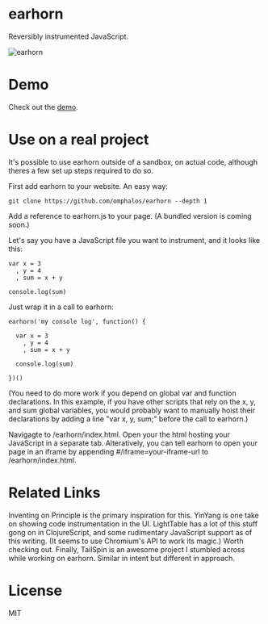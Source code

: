 earhorn
=======

Reversibly instrumented JavaScript.

![earhorn](https://raw.github.com/omphalos/earhorn/master/logo.jpg)

Demo
====

Check out the [demo](http://omphalos.github.io/earhorn/index.html?iframe=mouse-iframe-demo.html).

Use on a real project
=====================

It's possible to use earhorn outside of a sandbox, on actual code, although theres a few set up steps required to do so.

First add earhorn to your website.  An easy way:

    git clone https://github.com/omphalos/earhorn --depth 1

Add a reference to earhorn.js to your page.  (A bundled version is coming soon.)

Let's say you have a JavaScript file you want to instrument, and it looks like this:

    var x = 3
      , y = 4
      , sum = x + y

    console.log(sum)

Just wrap it in a call to earhorn:

    earhorn('my console log', function() {

      var x = 3
        , y = 4
        , sum = x + y

      console.log(sum)

    })()

(You need to do more work if you depend on global var and function declarations.  In this example, if you have other scripts that rely on the x, y, and sum global variables, you would probably want to manually hoist their declarations by adding a line "var x, y, sum;" before the call to earhorn.)

Navigagte to /earhorn/index.html.  Open your the html hosting your JavaScript in a separate tab.  Alteratively, you can tell earhorn to open your page in an iframe by appending #/iframe=your-iframe-url to /earhorn/index.html.

Related Links
=============

Inventing on Principle is the primary inspiration for this.
YinYang is one take on showing code instrumentation in the UI.
LightTable has a lot of this stuff gong on in ClojureScript, and some rudimentary JavaScript support as of this writing.  (It seems to use Chromium's API to work its magic.)  Worth checking out.
Finally, TailSpin is an awesome project I stumbled across while working on earhorn.  Similar in intent but different in approach.

License
=======

MIT
